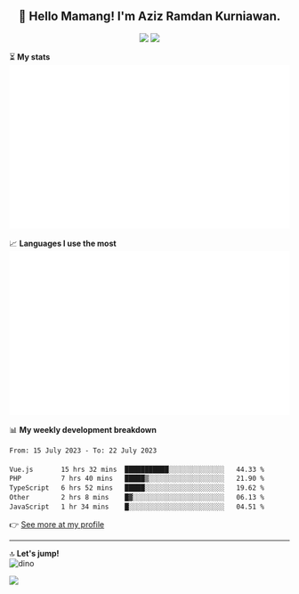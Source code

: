 <h2 align="center">👋 Hello Mamang! I'm Aziz Ramdan Kurniawan.</h2>  
<p align="center">
  <img src="https://komarev.com/ghpvc/?username=azizramdan">
  <img src="https://wakatime.com/badge/user/90056fa0-4c31-4eca-954e-2a3ac05896f9.svg">
</p>
    
⏳ **My stats**  
![](https://raw.githubusercontent.com/azizramdan/github-stats/master/generated/overview.svg#gh-dark-mode-only)

📈 **Languages I use the most**  
![](https://raw.githubusercontent.com/azizramdan/github-stats/master/generated/languages.svg#gh-dark-mode-only)

📊 **My weekly development breakdown**
<!--START_SECTION:waka-->

```txt
From: 15 July 2023 - To: 22 July 2023

Vue.js       15 hrs 32 mins  ███████████░░░░░░░░░░░░░░   44.33 %
PHP          7 hrs 40 mins   █████▒░░░░░░░░░░░░░░░░░░░   21.90 %
TypeScript   6 hrs 52 mins   █████░░░░░░░░░░░░░░░░░░░░   19.62 %
Other        2 hrs 8 mins    █▓░░░░░░░░░░░░░░░░░░░░░░░   06.13 %
JavaScript   1 hr 34 mins    █░░░░░░░░░░░░░░░░░░░░░░░░   04.51 %
```

<!--END_SECTION:waka-->
👉 [See more at my profile](https://wakatime.com/@azizramdan)
***
🔝 **Let's jump!**  
![dino](https://raw.githubusercontent.com/azizramdan/azizramdan/master/dino.gif)  

![](https://hit.yhype.me/github/profile?user_id=27954794)
